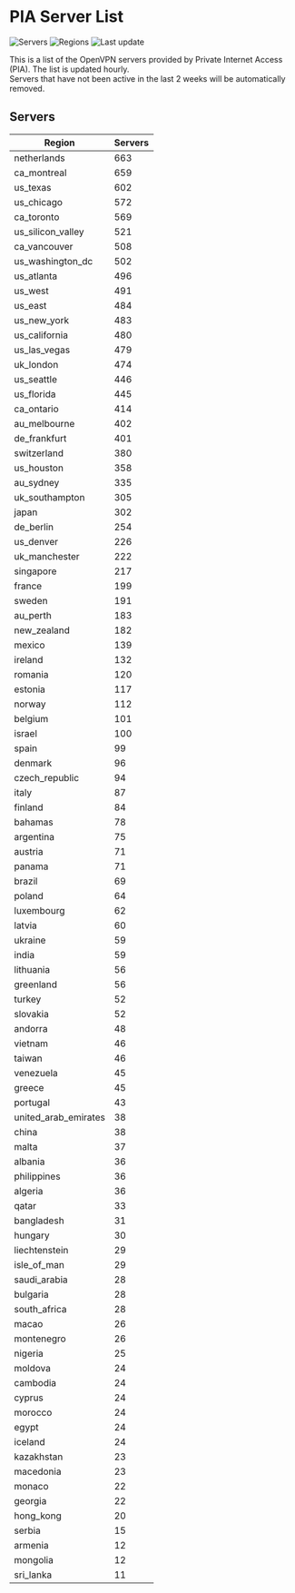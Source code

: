 # PIA Server List

![Servers](https://img.shields.io/badge/servers-16,721-blue)
![Regions](https://img.shields.io/badge/regions-97-blue)
![Last update](https://img.shields.io/badge/last_updated-Wed_Jul_03_17:16:07_UTC_2024-blue)

This is a list of the OpenVPN servers provided by Private Internet Access (PIA). The list is updated hourly. </br>
Servers that have not been active in the last 2 weeks will be automatically removed.

## Servers
| Region               | Servers |
|----------------------|---------|
| netherlands | 663 |
| ca_montreal | 659 |
| us_texas | 602 |
| us_chicago | 572 |
| ca_toronto | 569 |
| us_silicon_valley | 521 |
| ca_vancouver | 508 |
| us_washington_dc | 502 |
| us_atlanta | 496 |
| us_west | 491 |
| us_east | 484 |
| us_new_york | 483 |
| us_california | 480 |
| us_las_vegas | 479 |
| uk_london | 474 |
| us_seattle | 446 |
| us_florida | 445 |
| ca_ontario | 414 |
| au_melbourne | 402 |
| de_frankfurt | 401 |
| switzerland | 380 |
| us_houston | 358 |
| au_sydney | 335 |
| uk_southampton | 305 |
| japan | 302 |
| de_berlin | 254 |
| us_denver | 226 |
| uk_manchester | 222 |
| singapore | 217 |
| france | 199 |
| sweden | 191 |
| au_perth | 183 |
| new_zealand | 182 |
| mexico | 139 |
| ireland | 132 |
| romania | 120 |
| estonia | 117 |
| norway | 112 |
| belgium | 101 |
| israel | 100 |
| spain | 99 |
| denmark | 96 |
| czech_republic | 94 |
| italy | 87 |
| finland | 84 |
| bahamas | 78 |
| argentina | 75 |
| austria | 71 |
| panama | 71 |
| brazil | 69 |
| poland | 64 |
| luxembourg | 62 |
| latvia | 60 |
| ukraine | 59 |
| india | 59 |
| lithuania | 56 |
| greenland | 56 |
| turkey | 52 |
| slovakia | 52 |
| andorra | 48 |
| vietnam | 46 |
| taiwan | 46 |
| venezuela | 45 |
| greece | 45 |
| portugal | 43 |
| united_arab_emirates | 38 |
| china | 38 |
| malta | 37 |
| albania | 36 |
| philippines | 36 |
| algeria | 36 |
| qatar | 33 |
| bangladesh | 31 |
| hungary | 30 |
| liechtenstein | 29 |
| isle_of_man | 29 |
| saudi_arabia | 28 |
| bulgaria | 28 |
| south_africa | 28 |
| macao | 26 |
| montenegro | 26 |
| nigeria | 25 |
| moldova | 24 |
| cambodia | 24 |
| cyprus | 24 |
| morocco | 24 |
| egypt | 24 |
| iceland | 24 |
| kazakhstan | 23 |
| macedonia | 23 |
| monaco | 22 |
| georgia | 22 |
| hong_kong | 20 |
| serbia | 15 |
| armenia | 12 |
| mongolia | 12 |
| sri_lanka | 11 |